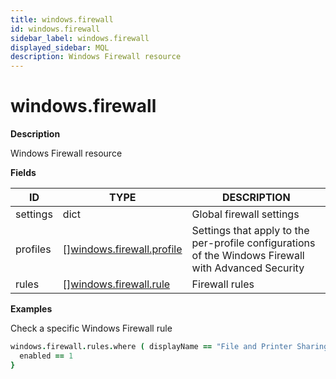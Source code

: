 ```yaml
---
title: windows.firewall
id: windows.firewall
sidebar_label: windows.firewall
displayed_sidebar: MQL
description: Windows Firewall resource
---
```


# windows.firewall

**Description**

Windows Firewall resource

**Fields**

| ID       | TYPE                                                              | DESCRIPTION                                                                                          |
| -------- | ----------------------------------------------------------------- | ---------------------------------------------------------------------------------------------------- |
| settings | dict                                                              | Global firewall settings                                                                             |
| profiles | &#91;&#93;[windows.firewall.profile](windows.firewall.profile.md) | Settings that apply to the per-profile configurations of the Windows Firewall with Advanced Security |
| rules    | &#91;&#93;[windows.firewall.rule](windows.firewall.rule.md)       | Firewall rules                                                                                       |

**Examples**

Check a specific Windows Firewall rule

```coffeescript
windows.firewall.rules.where ( displayName == "File and Printer Sharing (Echo Request - ICMPv4-In)") {
  enabled == 1
}
```
